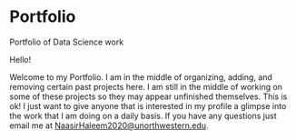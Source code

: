 # Portfolio
Portfolio of Data Science work

Hello!

Welcome to my Portfolio. I am in the middle of organizing, adding, and removing
certain past projects here. I am still in the middle of working on some of these
projects so they may appear unfinished themselves. This is ok! I just want to
give anyone that is interested in my profile a glimpse into the work that I
am doing on a daily basis. If you have any questions just email me at
NaasirHaleem2020@unorthwestern.edu.


